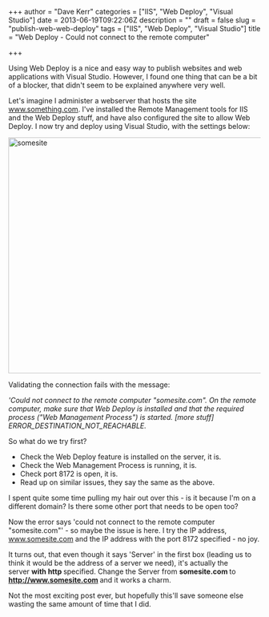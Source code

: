 +++
author = "Dave Kerr"
categories = ["IIS", "Web Deploy", "Visual Studio"]
date = 2013-06-19T09:22:06Z
description = ""
draft = false
slug = "publish-web-web-deploy"
tags = ["IIS", "Web Deploy", "Visual Studio"]
title = "Web Deploy - Could not connect to the remote computer"

+++


Using Web Deploy is a nice and easy way to publish websites and web applications with Visual Studio. However, I found one thing that can be a bit of a blocker, that didn't seem to be explained anywhere very well.

Let's imagine I administer a webserver that hosts the site www.something.com. I've installed the Remote Management tools for IIS and the Web Deploy stuff, and have also configured the site to allow Web Deploy. I now try and deploy using Visual Studio, with the settings below:

<a href="http://www.dwmkerr.com/wp-content/uploads/2013/06/somesite.jpg"><img class="alignnone size-full wp-image-312" alt="somesite" src="http://www.dwmkerr.com/wp-content/uploads/2013/06/somesite.jpg" width="600" height="471" /></a>

Validating the connection fails with the message:

<em>'Could not connect to the remote computer "somesite.com". On the remote computer, make sure that Web Deploy is installed and that the required process ("Web Management Process") is started. [more stuff] ERROR_DESTINATION_NOT_REACHABLE.</em>

So what do we try first?
<ul>
	<li><span style="line-height: 14px;">Check the Web Deploy feature is installed on the server, it is.</span></li>
	<li>Check the Web Management Process is running, it is.</li>
	<li>Check port 8172 is open, it is.</li>
	<li>Read up on similar issues, they say the same as the above.</li>
</ul>
I spent quite some time pulling my hair out over this - is it because I'm on a different domain? Is there some other port that needs to be open too?

Now the error says 'could not connect to the remote computer "somesite.com"' - so maybe the issue is here. I try the IP address, www.somesite.com and the IP address with the port 8172 specified - no joy.

It turns out, that even though it says 'Server' in the first box (leading us to think it would be the address of a server we need), it's actually the server <strong>with http </strong>specified. Change the Server from <strong>somesite.com </strong>to <b>http://www.somesite.com </b>and it works a charm.

Not the most exciting post ever, but hopefully this'll save someone else wasting the same amount of time that I did.


